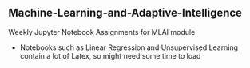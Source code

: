 ## Machine-Learning-and-Adaptive-Intelligence
Weekly Jupyter Notebook Assignments for MLAI module

* Notebooks such as Linear Regression and Unsupervised Learning contain a lot of Latex, so might need some time to load
